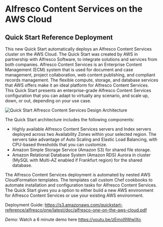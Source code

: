 # Alfresco Content Services on the AWS Cloud
## Quick Start Reference Deployment

This new Quick Start automatically deploys an Alfresco Content Services cluster on the AWS Cloud. The Quick Start was created by AWS in partnership with Alfresco Software, to integrate solutions and services from both companies.
Alfresco Content Services is an Enterprise Content Management (ECM) system that is used for document and case management, project collaboration, web content publishing, and compliant records management. The flexible compute, storage, and database services that AWS offers make it an ideal platform for Alfresco Content Services. This Quick Start presents an enterprise-grade Alfresco Content Services configuration that you can adapt to virtually any scenario, and scale up, down, or out, depending on your use case.

![Quick Start Alfresco Content Services Design Architecture](https://d3ulk6ur3a3ha.cloudfront.net/partner-network/QuickStart/datasheets/alfresco-architecture-diagram.png)

The Quick Start architecture includes the following components:
* Highly available Alfresco Content Services servers and Index servers deployed across two Availability Zones within your selected region. The servers take advantage of Auto Scaling and Elastic Load Balancing, with CPU-based thresholds that you can customize.
* Amazon Simple Storage Service (Amazon S3) for shared file storage.
* Amazon Relational Database System (Amazon RDS) Aurora in cluster (MySQL with Multi-AZ enabled if Frankfurt region) for the shared database.

The Alfresco Content Services deployment is automated by nested AWS CloudFormation templates. The templates call custom Chef cookbooks to automate installation and configuration tasks for Alfresco Content Services. The Quick Start gives you a option to either build a new AWS environment for Alfresco Content Services or use your existing AWS environment.


Deployment Guide: https://s3.amazonaws.com/quickstart-reference/alfresco/one/latest/doc/alfresco-one-on-the-aws-cloud.pdf


*Demo:* Watch a 6 minute demo here https://youtu.be/zEmoI9WwIXo
